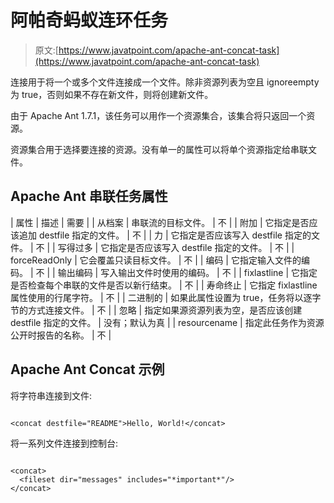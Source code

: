 # 阿帕奇蚂蚁连环任务

> 原文:[https://www.javatpoint.com/apache-ant-concat-task](https://www.javatpoint.com/apache-ant-concat-task)

连接用于将一个或多个文件连接成一个文件。除非资源列表为空且 ignoreempty 为 true，否则如果不存在新文件，则将创建新文件。

由于 Apache Ant 1.7.1，该任务可以用作一个资源集合，该集合将只返回一个资源。

资源集合用于选择要连接的资源。没有单一的属性可以将单个资源指定给串联文件。

## Apache Ant 串联任务属性

| 属性 | 描述 | 需要 |
| 从档案 | 串联流的目标文件。 | 不 |
| 附加 | 它指定是否应该追加 destfile 指定的文件。 | 不 |
| 力 | 它指定是否应该写入 destfile 指定的文件。 | 不 |
| 写得过多 | 它指定是否应该写入 destfile 指定的文件。 | 不 |
| forceReadOnly | 它会覆盖只读目标文件。 | 不 |
| 编码 | 它指定输入文件的编码。 | 不 |
| 输出编码 | 写入输出文件时使用的编码。 | 不 |
| fixlastline | 它指定是否检查每个串联的文件是否以新行结束。 | 不 |
| 寿命终止 | 它指定 fixlastline 属性使用的行尾字符。 | 不 |
| 二进制的 | 如果此属性设置为 true，任务将以逐字节的方式连接文件。 | 不 |
| 忽略 | 指定如果源资源列表为空，是否应该创建 destfile 指定的文件。 | 没有；默认为真 |
| resourcename | 指定此任务作为资源公开时报告的名称。 | 不 |

## Apache Ant Concat 示例

将字符串连接到文件:

```

<concat destfile="README">Hello, World!</concat>

```

将一系列文件连接到控制台:

```

<concat>
  <fileset dir="messages" includes="*important*"/>
</concat>

```